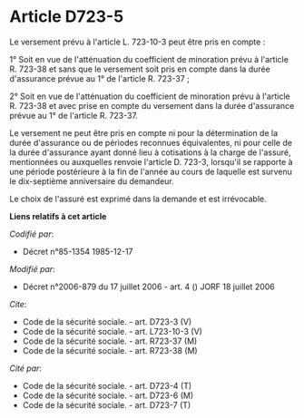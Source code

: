 # Article D723-5

Le versement prévu à l'article L. 723-10-3 peut être pris en compte :

1° Soit en vue de l'atténuation du coefficient de minoration prévu à l'article R. 723-38 et sans que le versement soit pris
en compte dans la durée d'assurance prévue au 1° de l'article R. 723-37 ;

2° Soit en vue de l'atténuation du coefficient de minoration prévu à l'article R. 723-38 et avec prise en compte du versement
dans la durée d'assurance prévue au 1° de l'article R. 723-37.

Le versement ne peut être pris en compte ni pour la détermination de la durée d'assurance ou de périodes reconnues
équivalentes, ni pour celle de la durée d'assurance ayant donné lieu à cotisations à la charge de l'assuré, mentionnées ou
auxquelles renvoie l'article D. 723-3, lorsqu'il se rapporte à une période postérieure à la fin de l'année au cours de
laquelle est survenu le dix-septième anniversaire du demandeur.

Le choix de l'assuré est exprimé dans la demande et est irrévocable.

**Liens relatifs à cet article**

_Codifié par_:

  - Décret n°85-1354 1985-12-17

_Modifié par_:

  - Décret n°2006-879 du 17 juillet 2006 - art. 4 () JORF 18 juillet 2006

_Cite_:

  - Code de la sécurité sociale. - art. D723-3 (V)
  - Code de la sécurité sociale. - art. L723-10-3 (V)
  - Code de la sécurité sociale. - art. R723-37 (M)
  - Code de la sécurité sociale. - art. R723-38 (M)

_Cité par_:

  - Code de la sécurité sociale. - art. D723-4 (T)
  - Code de la sécurité sociale. - art. D723-6 (M)
  - Code de la sécurité sociale. - art. D723-7 (T)
